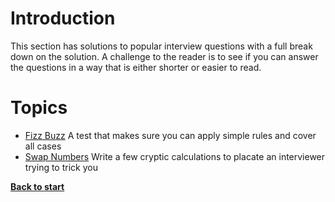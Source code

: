 # Introduction

This section has solutions to popular interview questions with a full break down on the solution. A challenge to the reader is to see if you can answer the questions in a way that is either shorter or easier to read.

# Topics
 - [Fizz Buzz](/interview_questions/fizz_buzz.py) A test that makes sure you can apply simple rules and cover all cases
 - [Swap Numbers](/interview_questions/swap_numbers.py) Write a few cryptic calculations to placate an interviewer trying to trick you

 **[Back to start](https://github.com/ccozad/python-playground)**